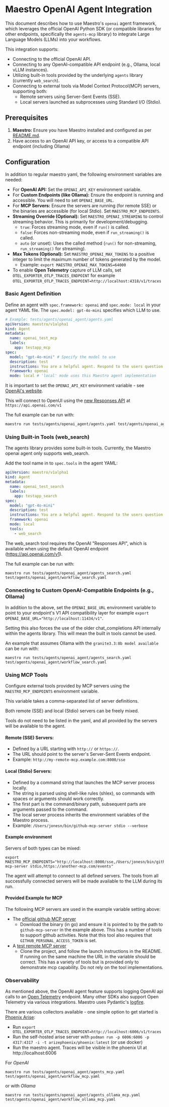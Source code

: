 # Maestro OpenAI Agent Integration

This document describes how to use Maestro's `openai` agent framework, which leverages the official OpenAI Python SDK (or compatible libraries for other endpoints, specifically the `agents-mcp` library) to integrate Large Language Models (LLMs) into your workflows.

This integration supports:

*   Connecting to the official OpenAI API.
*   Connecting to any OpenAI-compatible API endpoint (e.g., Ollama, local vLLM instances).
*   Utilizing built-in tools provided by the underlying `agents` library (currently `web_search`).
*   Connecting to external tools via Model Context Protocol(MCP) servers, supporting both:
    *   Remote servers using Server-Sent Events (SSE).
    *   Local servers launched as subprocesses using Standard I/O (Stdio).

## Prerequisites

1.  **Maestro:** Ensure you have Maestro installed and configured as per [README.md](../README.md).
2. Have access to an OpenAI API key, or access to a compatible API endpoint (including Ollama)


## Configuration

In addition to regular maestro yaml, the following environment variables are needed:

  *   For **OpenAI API:** Set the `OPENAI_API_KEY` environment variable.
  *   For **Custom Endpoints (like Ollama):** Ensure the endpoint is running and accessible. You will need to set `OPENAI_BASE_URL`.
  *   For **MCP Servers:** Ensure the servers are running (for remote SSE) or the binaries are accessible (for local Stdio). Set `MAESTRO_MCP_ENDPOINTS`.
  *   **Streaming Override (Optional):** Set `MAESTRO_OPENAI_STREAMING` to control streaming behavior. This is primarily for development/debugging.
      *   `true`: Forces streaming mode, even if `run()` is called.
      *   `false`: Forces non-streaming mode, even if `run_streaming()` is called.
      *   `auto` (or unset): Uses the called method (`run()` for non-streaming, `run_streaming()` for streaming).
  *   **Max Tokens (Optional):** Set `MAESTRO_OPENAI_MAX_TOKENS` to a positive integer to limit the maximum number of tokens generated by the model.
      *   Example: `export MAESTRO_OPENAI_MAX_TOKENS=64000`
  *  To enable **Open Telemetry** capture of LLM calls, set `OTEL_EXPORTER_OTLP_TRACES_ENDPOINT` for example `OTEL_EXPORTER_OTLP_TRACES_ENDPOINT=http://localhost:4318/v1/traces`

### Basic Agent Definition

Define an agent with `spec.framework: openai` and `spec.mode: local` in your agent YAML file. The `spec.model: gpt-4o-mini` specifies which LLM to use.

```yaml
# Example: tests/agents/openai_agent/agents.yaml
apiVersion: maestro/v1alpha1
kind: Agent
metadata:
  name: openai_test_mcp
  labels:
    app: testapp_mcp
spec:
  model: "gpt-4o-mini" # Specify the model to use
  description: test
  instructions: You are a helpful agent. Respond to the users question, making use of any required tools
  framework: openai
  mode: local # 'local' mode uses this Maestro agent implementation
```

It is important to set the `OPENAI_API_KEY` environment variable - see [OpenAI's website](https://platform.openai.com/account/api-keys).

This will connect to OpenUI using the [new Responses API](https://platform.openai.com/docs/guides/responses-vs-chat-completions) at `https://api.openai.com/v1`

The full example can be run with:
```bash
maestro run tests/agents/openai_agent/agents.yaml test/agents/openai_agent/workflow.yaml
```
### Using Built-in Tools (web_search)

The agents library provides some built-in tools. Currently, the Maestro openai agent only supports web_search.

Add the tool name in to `spec.tools` in the agent YAML:

```yaml
apiVersion: maestro/v1alpha1
kind: Agent
metadata:
  name: openai_test_search
  labels:
    app: testapp_search
spec:
  model: "gpt-4o-mini"
  description: test
  instructions: You are a helpful agent. Respond to the users question, making use of any required tools
  framework: openai
  mode: local
  tools:
    - web_search
```

The web_search tool requires the OpenAI "Responses API", which is  available when using the default OpenAI endpoint (https://api.openai.com/v1).

The full example can be run with:
```
maestro run tests/agents/openai_agent/agents_search.yaml test/agents/openai_agent/workflow_search.yaml
```

### Connecting to Custom OpenAI-Compatible Endpoints (e.g., Ollama)

In addition to the above, set the `OPENAI_BASE_URL` environment variable to point to your endpoint's V1 API compatibility layer for example `export OPENAI_BASE_URL="http://localhost:11434/v1"`. 

Setting this also forces the use of the older chat_completions API internally within the agents library. This will mean the built in tools cannot be used.

An example that assumes Ollama with the `granite3.3:8b model available` can be run with:
```
maestro run tests/agents/openai_agent/agents_search.yaml test/agents/openai_agent/workflow_search.yaml
```

### Using MCP Tools

Configure external tools provided by MCP servers using the `MAESTRO_MCP_ENDPOINTS` environment variable.

This variable takes a comma-separated list of server definitions.

Both remote (SSE) and local (Stdio) servers can be freely mixed.

Tools do not need to be listed in the yaml, and all provided by the servers will be available to the agent.

#### Remote (SSE) Servers:

* Defined by a URL starting with `http://` or `https://`.
* The URL should point to the server's Server-Sent Events endpoint.
* Example: `http://my-remote-mcp.example.com:8000/sse`

#### Local (Stdio) Servers:

* Defined by a command string that launches the MCP server process locally.
* The string is parsed using shell-like rules (shlex), so commands with spaces or arguments should work correctly.
* The first part is the command/binary path, subsequent parts are arguments passed to the command.
* The local server process inherits the environment variables of the Maestro process.
* Example: `/Users/jonesn/bin/github-mcp-server stdio --verbose`

#### Example environment

Servers of both types can be mixed:
```
export MAESTRO_MCP_ENDPOINTS="http://localhost:8000/sse,/Users/jonesn/bin/github-mcp-server stdio,https://another-mcp.com/events"
```

The agent will attempt to connect to all defined servers. The tools from all successfully connected servers will be made available to the LLM during its run.

#### Provided Example for MCP

The following MCP servers are used in the example variable setting above:

* The [official github MCP server](https://github.com/github/github-mcp-server)
  * Download the binary (in go) and ensure it is pointed to by the path to `github-mcp-server` in the example above. This has a number of tools to support github activities. Note that this tool also requires that `GITHUB_PERSONAL_ACCESS_TOKEN` is set.
* A [test remote MCP server](https://github.com/planetf1/mcp-server)
  * Clone the project, and follow the launch instructions in the README. If running on the same machine the URL in the variable should be correct. This has a variety of tools but is provided only to demonstrate mcp capability. Do not rely on the tool implementations.

### Observability

As mentioned above, the OpenAI agent feature supports logging OpenAI api calls to an [Open Telemetry](https://opentelemetry.io/) endpoint. Many other SDKs also support Open Telemetry via various integrations. Maestro uses Pydantic's [logfire](https://logfire.pydantic.dev/docs/integrations/). 

There are various collectors available - one simple option to get started is [Phoenix Arise](https://phoenix.arize.com/):

* Run `export OTEL_EXPORTER_OTLP_TRACES_ENDPOINT=http://localhost:6006/v1/traces`
* Run the self-hosted arise server with `podman run -p 6006:6006 -p 4317:4317 -i -t arizephoenix/phoenix:latest` (or use docker)
* Run the maestro agent. Traces will be visible in the phoenix UI at http://localhost:6006

For *OpenAI*
```
maestro run tests/agents/openai_agent/agents_mcp.yaml test/agents/openai_agent/workflow_mcp.yaml
```
or with *Ollama*
```
maestro run tests/agents/openai_agent/agents_ollama_mcp.yaml test/agents/openai_agent/workflow_ollama_mcp.yaml
```

